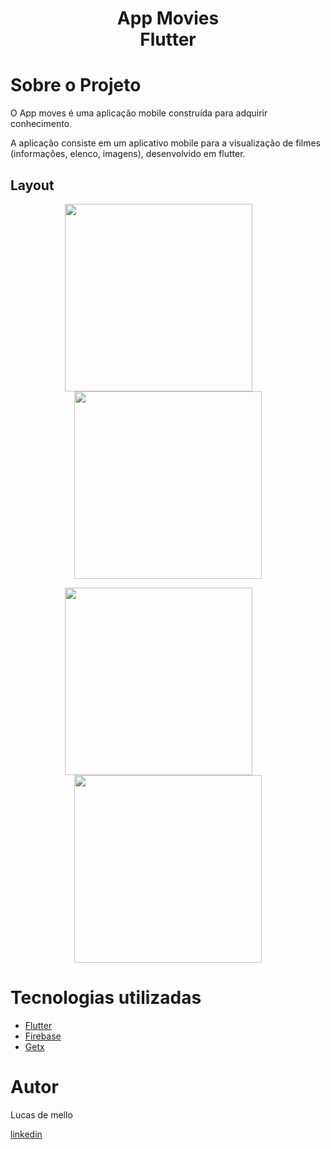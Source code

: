 <h1 align="center">
 App Movies <br>
 Flutter
</h1>

# Sobre o Projeto

O App moves é uma aplicação mobile construída para adquirir conhecimento.

A aplicação consiste em um aplicativo mobile para a visualização de filmes (informações, elenco, imagens), desenvolvido em flutter.

## Layout

<p align="center" style="margin-top=20px">
 <img style="margin-right: 30px;" src="https://user-images.githubusercontent.com/69207514/232355781-b0a58e64-7f26-4659-9fb9-0445e92912ae.png" width="300px"/>
 <img src="https://user-images.githubusercontent.com/69207514/232355893-d32b3cbe-0f89-459a-b37b-585e8a73f5e5.png" width="300px"/>
</p>

<p align="center" >
 <img style="margin-right: 30px;" src="https://user-images.githubusercontent.com/69207514/232355721-19df1028-921a-4f5f-9edb-bbfa9448aa3a.png" width="300px"/>
 <img src="https://user-images.githubusercontent.com/69207514/232355759-f2bfdb04-6249-4c12-bfe1-6a452854a00d.png" width="300px"/>
</p>





# Tecnologias utilizadas
  * [Flutter](https://flutter.dev/)
  * [Firebase](https://firebase.flutter.dev/)
  * [Getx](https://pub.dev/packages/get)



# Autor
Lucas de mello

[linkedin](https://www.linkedin.com/in/lucas-mello-357ba7197/)
